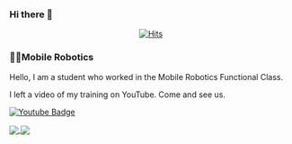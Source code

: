 ### Hi there 👋

<div align=center>
  
  [![Hits](https://hits.seeyoufarm.com/api/count/incr/badge.svg?url=https%3A%2F%2Fgithub.com%2Fruddms936&count_bg=%2379C83D&title_bg=%23555555&icon=&icon_color=%23E7E7E7&title=hits&edge_flat=false)](https://hits.seeyoufarm.com)
  
</div>

### 🐱‍🏍Mobile Robotics<br>

<p>
  Hello, I am a student who worked in the Mobile Robotics Functional Class.
</p>
<p>
  I left a video of my training on YouTube. Come and see us.
</p>

[![Youtube Badge](https://img.shields.io/badge/Youtube-ff0000?style=flat-square&logo=youtube&link=https://www.youtube.com/c/kyleschool)](https://www.youtube.com/channel/UCNILwGnpN6s7WAWZ8rV_pGw/videos?view_as=subscriber)

<a href="https://github.com/ruddms936">
  <img align="center" src="https://github-readme-stats.vercel.app/api
                           ?username=ruddms936
                           &count_private=true
                           &show_icons=true
                           &theme=prussian" />
</a>
<a href="https://github.com/ruddms936">
  <img align="center" src="https://github-readme-stats.vercel.app/api/top-langs/?username=ruddms936&layout=compact&theme=prussian" />
</a>

<!--
**ruddms936/ruddms936** is a ✨ _special_ ✨ repository because its `README.md` (this file) appears on your GitHub profile.

Here are some ideas to get you started:

- 🔭 I’m currently working on ...
- 🌱 I’m currently learning ...
- 👯 I’m looking to collaborate on ...
- 🤔 I’m looking for help with ...
- 💬 Ask me about ...
- 📫 How to reach me: ...
- 😄 Pronouns: ...
- ⚡ Fun fact: ...
-->
